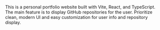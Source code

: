 <!-- Use this file to provide workspace-specific custom instructions to Copilot. For more details, visit https://code.visualstudio.com/docs/copilot/copilot-customization#_use-a-githubcopilotinstructionsmd-file -->

This is a personal portfolio website built with Vite, React, and TypeScript. The main feature is to display GitHub repositories for the user. Prioritize clean, modern UI and easy customization for user info and repository display.
